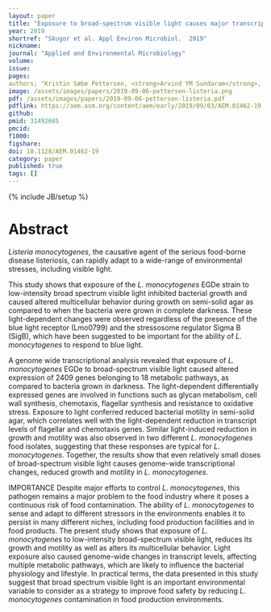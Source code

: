 ```yaml
---
layout: paper
title: "Exposure to broad-spectrum visible light causes major transcriptomic changes in the *L. monocytogenes* EGDe strain."
year: 2019
shortref: "Skugor et al. Appl Environ Microbiol.  2019"
nickname: 
journal: "Applied and Environmental Microbiology"
volume: 
issue:
pages: 
authors; "Kristin Sæbø Pettersen, <strong>Arvind YM Sundaram</strong>, Taran Skjerdal, Yngvild Wasteson, Anne Kijewski, Toril Lindbäck, Marina Aspholm*"
image: /assets/images/papers/2019-09-06-pettersen-listeria.png
pdf: /assets/images/papers/2019-09-06-pettersen-listeria.pdf
pdflink: https://aem.asm.org/content/aem/early/2019/09/03/AEM.01462-19.full-text.pdf
github: 
pmid: 31492665
pmcid: 
f1000: 
figshare: 
doi: 10.1128/AEM.01462-19
category: paper
published: true
tags: []
---
```

{% include JB/setup %}

# Abstract 

*Listeria monocytogenes*, the causative agent of the serious food-borne disease listeriosis, can rapidly adapt to a wide-range of environmental stresses, including visible light.

This study shows that exposure of the *L. monocytogenes* EGDe strain to low-intensity broad spectrum visible light inhibited bacterial growth and caused altered multicellular behavior during growth on semi-solid agar as compared to when the bacteria were grown in complete darkness. These light-dependent changes were observed regardless of the presence of the blue light receptor (Lmo0799) and the stressosome regulator Sigma B (SigB), which have been suggested to be important for the ability of *L. monocytogenes* to respond to blue light.

A genome wide transcriptional analysis revealed that exposure of *L. monocytogenes* EGDe to broad-spectrum visible light caused altered expression of 2409 genes belonging to 18 metabolic pathways, as compared to bacteria grown in darkness. The light-dependent differentially expressed genes are involved in functions such as glycan metabolism, cell wall synthesis, chemotaxis, flagellar synthesis and resistance to oxidative stress. Exposure to light conferred reduced bacterial motility in semi-solid agar, which correlates well with the light-dependent reduction in transcript levels of flagellar and chemotaxis genes. Similar light-induced reduction in growth and motility was also observed in two different *L. monocytogenes* food isolates, suggesting that these responses are typical for *L. monocytogenes*. Together, the results show that even relatively small doses of broad-spectrum visible light causes genome-wide transcriptional changes, reduced growth and motility in *L. monocytogenes*.

IMPORTANCE Despite major efforts to control *L. monocytogenes*, this pathogen remains a major problem to the food industry where it poses a continuous risk of food contamination. The ability of *L. monocytogenes* to sense and adapt to different stressors in the environments enables it to persist in many different niches, including food production facilities and in food products. The present study shows that exposure of *L. monocytogenes* to low-intensity broad-spectrum visible light, reduces its growth and motility as well as alters its multicellular behavior. Light exposure also caused genome-wide changes in transcript levels, affecting multiple metabolic pathways, which are likely to influence the bacterial physiology and lifestyle. In practical terms, the data presented in this study suggest that broad spectrum visible light is an important environmental variable to consider as a strategy to improve food safety by reducing *L. monocytogenes* contamination in food production environments.
